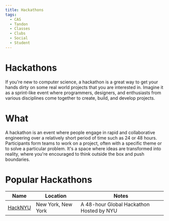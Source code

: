 ```yaml
---
title: Hackathons
tags:
  - CAS
  - Tandon
  - Classes
  - Clubs
  - Social
  - Student
---
```


# Hackathons

If you're new to computer science, a hackathon is a great way to get your hands dirty on some real world projects that you are interested in. Imagine it as a sprint-like event where programmers, designers, and enthusiasts from various disciplines come together to create, build, and develop projects.

# What

A hackathon is an event where people engage in rapid and collaborative engineering over a relatively short period of time such as 24 or 48 hours. Participants form teams to work on a project, often with a specific theme or to solve a particular problem. It's a space where ideas are transformed into reality, where you're encouraged to think outside the box and push boundaries.

# Popular Hackathons

| Name                                                                                                      | Location        | Notes                                                                   |
| --------------------------------------------------------------------------------------------------------- | --------------- | ----------------------------------------------------------------------- |
| [HackNYU](https://hacknyu.org/)                                                                             | New York, New York | A 48-hour Global Hackathon Hosted by NYU |